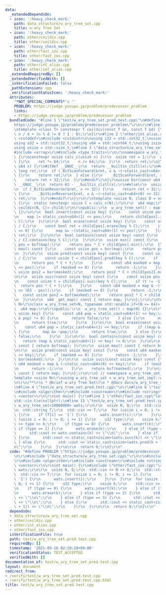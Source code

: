 ```yaml
---
data:
  _extendedDependsOn:
  - icon: ':heavy_check_mark:'
    path: data_structure/w_ary_tree_set.cpp
    title: w-ary Tree Set
  - icon: ':heavy_check_mark:'
    path: other/ceildiv.cpp
    title: other/ceildiv.cpp
  - icon: ':heavy_check_mark:'
    path: other/fast_ios.cpp
    title: other/fast_ios.cpp
  - icon: ':heavy_check_mark:'
    path: other/int_alias.cpp
    title: other/int_alias.cpp
  _extendedRequiredBy: []
  _extendedVerifiedWith: []
  _isVerificationFailed: false
  _pathExtension: cpp
  _verificationStatusIcon: ':heavy_check_mark:'
  attributes:
    '*NOT_SPECIAL_COMMENTS*': ''
    PROBLEM: https://judge.yosupo.jp/problem/predecessor_problem
    links:
    - https://judge.yosupo.jp/problem/predecessor_problem
  bundledCode: "#line 1 \"test/w_ary_tree_set.pred.test.cpp\"\n#define PROBLEM \"\
    https://judge.yosupo.jp/problem/predecessor_problem\"\r\n\r\n#line 1 \"other/ceildiv.cpp\"\
    \ntemplate <class T> constexpr T ceildiv(const T &n, const T &d) {\r\n  return\
    \ n / d + (n % d != 0 ? 1 : 0);\r\n}\r\n#line 2 \"other/int_alias.cpp\"\n\n#include\
    \ <cstddef>\n#include <cstdint>\n\nusing i32 = std::int32_t;\nusing i64 = std::int64_t;\n\
    using u32 = std::uint32_t;\nusing u64 = std::uint64_t;\nusing isize = std::ptrdiff_t;\n\
    using usize = std::size_t;\n#line 3 \"data_structure/w_ary_tree_set.cpp\"\n\r\n\
    #include <array>\r\n#include <type_traits>\r\n\r\nnamespace w_ary_tree_set_impl\
    \ {\r\nconstexpr usize calc_c(usize n) {\r\n  usize ret = 1;\r\n  while (n > 64)\
    \ {\r\n    ret *= 64;\r\n    n /= 64;\r\n  }\r\n  return ret;\r\n}\r\nusize bsf(const\
    \ u64 x) {\r\n#ifdef __GNUC__\r\n  return __builtin_ctzll(x);\r\n#else\r\n  unsigned\
    \ long ret;\r\n  if (_BitScanForward(&ret, x & ~(~static_cast<u64>(0) << 32)))\
    \ {\r\n    return ret;\r\n  } else {\r\n    _BitScanForward(&ret, x >> 32);\r\n\
    \    return ret + 32;\r\n  }\r\n#endif\r\n}\r\nusize bsr(const u64 x) {\r\n#ifdef\
    \ __GNUC__\r\n  return 63 - __builtin_clzll(x);\r\n#else\r\n  unsigned long ret;\r\
    \n  if (_BitScanReverse(&ret, x >> 32)) {\r\n    return ret + 32;\r\n  } else\
    \ {\r\n    _BitScanReverse(&ret, x & ~(~static_cast<u64>(0) << 32));\r\n    return\
    \ ret;\r\n  }\r\n#endif\r\n}\r\n\r\ntemplate <usize N, class D = void> class w_ary_tree_set\
    \ {\r\n  static constexpr usize C = calc_c(N);\r\n\r\n  u64 map;\r\n  std::array<w_ary_tree_set<C>,\
    \ ceildiv(N, C)> child;\r\n\r\npublic:\r\n  w_ary_tree_set() : map(0), child()\
    \ {}\r\n\r\n  bool insert(const usize key) {\r\n    const usize pos = key / C;\r\
    \n    map |= static_cast<u64>(1) << pos;\r\n    return child[pos].insert(key %\
    \ C);\r\n  }\r\n\r\n  bool erase(const usize key) {\r\n    const usize pos = key\
    \ / C;\r\n    const bool ret = child[pos].erase(key % C);\r\n    if (child[pos]._get_map()\
    \ == 0) {\r\n      map &= ~(static_cast<u64>(1) << pos);\r\n    }\r\n    return\
    \ ret;\r\n  }\r\n\r\n  bool contains(const usize key) const {\r\n    return child[key\
    \ / C].contains(key % C);\r\n  }\r\n\r\n  usize min() const {\r\n    const usize\
    \ pos = bsf(map);\r\n    return pos * C + child[pos].min();\r\n  }\r\n\r\n  usize\
    \ max() const {\r\n    const usize pos = bsr(map);\r\n    return pos * C + child[pos].max();\r\
    \n  }\r\n\r\n  usize pred(const usize key) const {\r\n    const usize pos = key\
    \ / C;\r\n    const usize t = child[pos].pred(key % C);\r\n    if (t != -1) {\r\
    \n      return pos * C + t;\r\n    }\r\n    const u64 masked = map & ~(~static_cast<u64>(0)\
    \ << pos);\r\n    if (masked == 0) {\r\n      return -1;\r\n    }\r\n    const\
    \ usize pos2 = bsr(masked);\r\n    return pos2 * C + child[pos2].max();\r\n  }\r\
    \n\r\n  usize succ(const usize key) const {\r\n    const usize pos = key / C;\r\
    \n    const usize t = child[pos].succ(key % C);\r\n    if (t != -1) {\r\n    \
    \  return pos * C + t;\r\n    }\r\n    const u64 masked = map & ~(~static_cast<u64>(0)\
    \ >> (63 - pos));\r\n    if (masked == 0) {\r\n      return -1;\r\n    }\r\n \
    \   const usize pos2 = bsf(masked);\r\n    return pos2 * C + child[pos2].min();\r\
    \n  }\r\n\r\n  u64 _get_map() const { return map; }\r\n};\r\n\r\ntemplate <usize\
    \ N>\r\nclass w_ary_tree_set<N, typename std::enable_if<(N <= 64)>::type> {\r\n\
    \  u64 map;\r\n\r\npublic:\r\n  w_ary_tree_set() : map(0) {}\r\n\r\n  bool insert(const\
    \ usize key) {\r\n    const u64 pop = static_cast<u64>(1) << key;\r\n    if ((map\
    \ & pop) != 0) {\r\n      return false;\r\n    } else {\r\n      map |= pop;\r\
    \n      return true;\r\n    }\r\n  }\r\n\r\n  bool erase(const usize key) {\r\n\
    \    const u64 pop = static_cast<u64>(1) << key;\r\n    if ((map & pop) != 0)\
    \ {\r\n      map &= ~pop;\r\n      return true;\r\n    } else {\r\n      return\
    \ false;\r\n    }\r\n  }\r\n\r\n  bool contains(const usize key) const {\r\n \
    \   return (map & static_cast<u64>(1) << key) != 0;\r\n  }\r\n\r\n  usize min()\
    \ const { return bsf(map); }\r\n\r\n  usize max() const { return bsr(map); }\r\
    \n\r\n  usize pred(const usize key) const {\r\n    const u64 masked = map & ~(~static_cast<u64>(0)\
    \ << key);\r\n    if (masked == 0) {\r\n      return -1;\r\n    }\r\n    return\
    \ bsr(masked);\r\n  }\r\n\r\n  usize succ(const usize key) const {\r\n    const\
    \ u64 masked = map & (~static_cast<u64>(0) << key);\r\n    if (masked == 0) {\r\
    \n      return -1;\r\n    }\r\n    return bsf(masked);\r\n  }\r\n\r\n  u64 _get_map()\
    \ const { return map; }\r\n};\r\n\r\n} // namespace w_ary_tree_set_impl\r\n\r\n\
    template <usize N>\r\nusing w_ary_tree_set = w_ary_tree_set_impl::w_ary_tree_set<N>;\r\
    \n\r\n/**\r\n * @brief w-ary Tree Set\r\n * @docs docs/w_ary_tree_set.md\r\n */\r\
    \n#line 4 \"test/w_ary_tree_set.pred.test.cpp\"\n\r\n#line 6 \"test/w_ary_tree_set.pred.test.cpp\"\
    \n#include <algorithm>\r\n#include <iostream>\r\n#include <string>\r\n#include\
    \ <vector>\r\n\r\nint main() {\r\n#line 1 \"other/fast_ios.cpp\"\nstd::ios::sync_with_stdio(false);\n\
    std::cin.tie(nullptr);\n#line 13 \"test/w_ary_tree_set.pred.test.cpp\"\n\r\n \
    \ w_ary_tree_set<10000000> wats;\r\n\r\n  usize N, Q;\r\n  std::cin >> N >> Q;\r\
    \n  std::string T;\r\n  std::cin >> T;\r\n  for (usize i = 0; i != N; i += 1)\
    \ {\r\n    if (T[i] == '1') {\r\n      wats.insert(i);\r\n    }\r\n  }\r\n  for\
    \ (usize i = 0; i != Q; i += 1) {\r\n    u32 type;\r\n    usize k;\r\n    std::cin\
    \ >> type >> k;\r\n    if (type == 0) {\r\n      wats.insert(k);\r\n    } else\
    \ if (type == 1) {\r\n      wats.erase(k);\r\n    } else if (type == 2) {\r\n\
    \      std::cout << wats.contains(k) << \"\\n\";\r\n    } else if (type == 3)\
    \ {\r\n      std::cout << static_cast<isize>(wats.succ(k)) << \"\\n\";\r\n   \
    \ } else {\r\n      std::cout << static_cast<isize>(wats.pred(k + 1)) << \"\\\
    n\";\r\n    }\r\n  }\r\n\r\n  return 0;\r\n}\r\n"
  code: "#define PROBLEM \"https://judge.yosupo.jp/problem/predecessor_problem\"\r\
    \n\r\n#include \"data_structure/w_ary_tree_set.cpp\"\r\n\r\n#include \"other/int_alias.cpp\"\
    \r\n#include <algorithm>\r\n#include <iostream>\r\n#include <string>\r\n#include\
    \ <vector>\r\n\r\nint main() {\r\n#include \"other/fast_ios.cpp\"\r\n\r\n  w_ary_tree_set<10000000>\
    \ wats;\r\n\r\n  usize N, Q;\r\n  std::cin >> N >> Q;\r\n  std::string T;\r\n\
    \  std::cin >> T;\r\n  for (usize i = 0; i != N; i += 1) {\r\n    if (T[i] ==\
    \ '1') {\r\n      wats.insert(i);\r\n    }\r\n  }\r\n  for (usize i = 0; i !=\
    \ Q; i += 1) {\r\n    u32 type;\r\n    usize k;\r\n    std::cin >> type >> k;\r\
    \n    if (type == 0) {\r\n      wats.insert(k);\r\n    } else if (type == 1) {\r\
    \n      wats.erase(k);\r\n    } else if (type == 2) {\r\n      std::cout << wats.contains(k)\
    \ << \"\\n\";\r\n    } else if (type == 3) {\r\n      std::cout << static_cast<isize>(wats.succ(k))\
    \ << \"\\n\";\r\n    } else {\r\n      std::cout << static_cast<isize>(wats.pred(k\
    \ + 1)) << \"\\n\";\r\n    }\r\n  }\r\n\r\n  return 0;\r\n}\r\n"
  dependsOn:
  - data_structure/w_ary_tree_set.cpp
  - other/ceildiv.cpp
  - other/int_alias.cpp
  - other/fast_ios.cpp
  isVerificationFile: true
  path: test/w_ary_tree_set.pred.test.cpp
  requiredBy: []
  timestamp: '2021-09-16 02:20:28+09:00'
  verificationStatus: TEST_ACCEPTED
  verifiedWith: []
documentation_of: test/w_ary_tree_set.pred.test.cpp
layout: document
redirect_from:
- /verify/test/w_ary_tree_set.pred.test.cpp
- /verify/test/w_ary_tree_set.pred.test.cpp.html
title: test/w_ary_tree_set.pred.test.cpp
---
```

